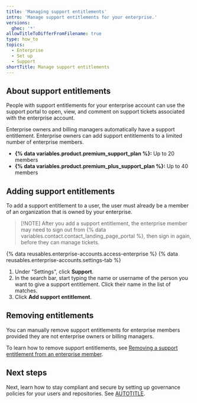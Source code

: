 ```yaml
---
title: 'Managing support entitlements'
intro: 'Manage support entitlements for your enterprise.'
versions:
  ghec: '*'
allowTitleToDifferFromFilename: true
type: how_to
topics:
  - Enterprise
  - Set up
  - Support
shortTitle: Manage support entitlements
---
```


## About support entitlements

People with support entitlements for your enterprise account can use the support portal to open, view, and comment on support tickets associated with the enterprise account.

Enterprise owners and billing managers automatically have a support entitlement. Enterprise owners can add support entitlements to a limited number of enterprise members.
* **{% data variables.product.premium_support_plan %}:** Up to 20 members
* **{% data variables.product.premium_plus_support_plan %}:** Up to 40 members

## Adding support entitlements

To add a support entitlement to a user, the user must already be a member of an organization that is owned by your enterprise.

>[!NOTE] After you add a support entitlement, the enterprise member may need to sign out from {% data variables.contact.contact_landing_page_portal %}, then sign in again, before they can manage tickets.

{% data reusables.enterprise-accounts.access-enterprise %}
{% data reusables.enterprise-accounts.settings-tab %}
1. Under "Settings", click **Support**.
1. In the search bar, start typing the name or username of the person you want to give a support entitlement. Click their name in the list of matches.
1. Click **Add support entitlement**.

## Removing entitlements

You can manually remove support entitlements for enterprise members provided they are not enterprise owners or billing managers.

To learn how to remove support entitlements, see [Removing a support entitlement from an enterprise member](/enterprise-cloud@latest/admin/managing-accounts-and-repositories/managing-users-in-your-enterprise/managing-support-entitlements-for-your-enterprise#removing-a-support-entitlement-from-an-enterprise-member).

## Next steps

Next, learn how to stay compliant and secure by setting up governance policies for your users and repositories. See [AUTOTITLE](/enterprise-onboarding/govern-people-and-repositories/about-enterprise-policies).
